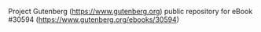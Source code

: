 Project Gutenberg (https://www.gutenberg.org) public repository for eBook #30594 (https://www.gutenberg.org/ebooks/30594)
